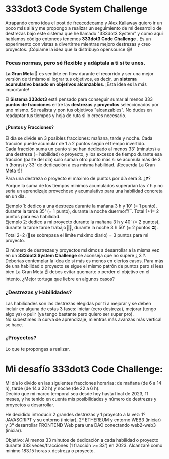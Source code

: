 # 333dot3 Code System Challenge  
Atrapando como idea el post de [freecodecamp](https://www.freecodecamp.org/news/the-crazy-history-of-the-100daysofcode-challenge-and-why-you-should-try-it-for-2018-6c89a76e298d/) y [Alex Kallaway](https://github.com/Kallaway/100-days-of-code) quiero ir un poco más allá y me propongo a realizar un seguimiento de mi desarrollo de destrezas bajo este sistema que he llamado "333dot3 System" y como aquí hablamos código entonces tenemos **333dot3 Code Challenge** . Es un experimento con vistas a divertirme mientras mejoro destrezas y creo proyectos. ¡Cópiame la idea que la distribuyo opensource 😃!  

### Pocas normas, pero sé flexible y adáptala a ti si te unes.  
**La Gran Meta** 👀 es sentirte en flow durante el recorrido y ser una mejor versión de ti mismo al lograr tus objetivos, es decir, un **sistema acumulativo basado en objetivos alcanzables**. ¡Esta idea es la más importante!  

El **Sistema 333dot3** está pensado para conseguir sumar al menos 333 **puntos de fracciones** entre las **destrezas** y **proyectos** seleccionados por uno mismo. Sé realista y pon tus objetivos "alcanzables". No dudes en readaptar tus tiempos y hoja de ruta si lo crees necesario.  

#### ¿Puntos y Fracciones?  
El día se divide en 3 posibles fracciones: mañana, tarde y noche. Cada fracción puede acumular de 1 a 2 puntos según el tiempo invertido.  
Cada fracción suma un punto si se han dedicado al menos 33' (minutos) a una destreza (= habilidad) o proyecto, y los excesos de tiempo durante esa fracción (parte del día) solo suman otro punto más si se acumula más de 3 h (horas) y 33' de dedicación a esa misma habilidad. ¡Recuerda La Gran Meta ☝️!  
Para una destreza o proyecto el máximo de puntos por día será 3. ¿❓? Porque la suma de los tiempos mínimos acumulados superarían las 7 h y no sería un aprendizaje provechoso y acumulativo para una habilidad concreta en un día. 
  
Ejemplo 1: dedico a una destreza durante la mañana 3 h y 10' (= 1 punto), durante  la tarde 35' (= 1 punto), durante  la noche duermo😴. Total 1+1= 2 puntos para esa habilidad.  
Ejemplo 2: dedico a mi proyecto durante la mañana 3 h y 40' (= 2 puntos), durante la tarde tarde trabajo👩‍🚀, durante la noche 3 h 50' (= 2 puntos ⛔). Total 2+2 (📢se sobrepasa el límite máximo diario) = 3 puntos para mi proyecto.  
  
  
El número de destrezas y proyectos máximos a desarrollar a la misma vez en un **333dot3 System Challenge** se aconseja que no supere ¿ 3 ?. Deberías contemplar la idea de si más es menos en ciertos casos. Para más de una habilidad o proyecto se sigue el mismo patrón de puntos pero si lees bien La Gran Meta ☝️ debes evitar quemarte o perder el objetivo en el intento. ¿Mejor tortuga que liebre en algunos casos?  

### ¿Destrezas y Habilidades?  
Las habilidades son las destrezas elegidas por ti a mejorar y se deben incluir en alguna de estas 3 fases: iniciar (cero destreza), mejorar (tengo algo ya) o pulir (ya tengo bastante pero quiero ser super pro).  
No subestimes la curva de aprendizaje, mientras más avanzas más vertical se hace.  

### ¿Proyectos?  
Lo que te propongas a realizar.  

# Mi desafío 333dot3 Code Challenge:  
Mi día lo divido en las siguientes fracciones horarias: de mañana (de 6 a 14 h), tarde (de 14 a 22 h) y noche (de 22 a 6 h).  
Decido que mi marco temporal sea desde hoy hasta final de 2023, 11 meses, y he tenido en cuenta mis posibilidades y número de destrezas y proyectos a desarrollar.  
  
He decidido introducir 2 grandes destrezas y 1 proyecto a la vez: 1º JAVASCRIPT y su entorno (iniciar), 2º ETHEREUM y entorno WEB3 (iniciar) y 3º desarrollar FRONTEND Web para una DAO conectando web2-web3 (iniciar).  

Objetivo: Al menos 33 minutos de dedicación a cada habilidad o proyecto durante 333 veces/fracciones (1 fracción >= 33') en 2023. Alcanzaré como mínimo 183.15 horas x destreza o proyecto.  

